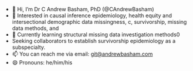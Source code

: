 - 👋 Hi, I’m Dr C Andrew Basham, PhD (@CAndrewBasham)  
- 👀 Interested in causal inference epidemiology, health equity and intersectional demographic data missingness, c, survivorship, missing data methods, and 
- 🌱 Currently learning structural missing data investigation methods0
-  Seeking collaborators to establish survivorship epidemiology as a subspecialty.  
- 📫 You can reach me via email\: git@andrewbasham.com
- 😄 Pronouns: he/him/his


<!---
CAndrewBasham/CAndrewBasham is a ✨ special ✨ repository because its `README.md` (this file) appears on your GitHub profile.
You can click the Preview link to take a look at your changes.
--->
